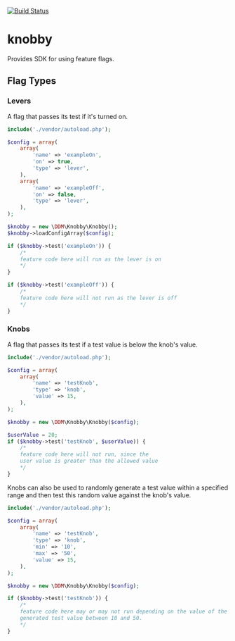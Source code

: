 [![Build Status](https://travis-ci.org/deseretdigital/knobby.svg?branch=master)](https://travis-ci.org/deseretdigital/knobby)

# knobby

Provides SDK for using feature flags.

## Flag Types

### Levers

A flag that passes its test if it's turned on.

```php
include('./vendor/autoload.php');

$config = array(
    array(
        'name' => 'exampleOn',
        'on' => true,
        'type' => 'lever',
    ),
    array(
        'name' => 'exampleOff',
        'on' => false,
        'type' => 'lever',
    ),
);

$knobby = new \DDM\Knobby\Knobby();
$knobby->loadConfigArray($config);

if ($knobby->test('exampleOn')) {
    /*
    feature code here will run as the lever is on
    */
}

if ($knobby->test('exampleOff')) {
    /*
    feature code here will not run as the lever is off
    */
}
```

### Knobs

A flag that passes its test if a test value is below the knob's value.

```php
include('./vendor/autoload.php');

$config = array(
    array(
        'name' => 'testKnob',
        'type' => 'knob',
        'value' => 15,
    ),
);

$knobby = new \DDM\Knobby\Knobby($config);

$userValue = 20;
if ($knobby->test('testKnob', $userValue)) {
    /*
    feature code here will not run, since the
    user value is greater than the allowed value
    */
}
```

Knobs can also be used to randomly generate a test value within a specified range
and then test this random value against the knob's value.

```php
include('./vendor/autoload.php');

$config = array(
    array(
        'name' => 'testKnob',
        'type' => 'knob',
        'min' => '10',
        'max' => '50',
        'value' => 15,
    ),
);

$knobby = new \DDM\Knobby\Knobby($config);

if ($knobby->test('testKnob')) {
    /*
    feature code here may or may not run depending on the value of the randomly
    generated test value between 10 and 50.
    */
}
```
